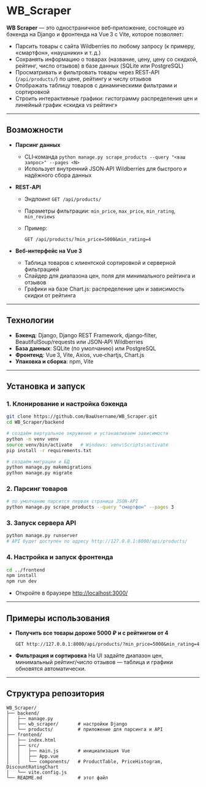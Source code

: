 # WB_Scraper

**WB Scraper** — это одностраничное веб‑приложение, состоящее из бэкенда на Django и фронтенда на Vue 3 с Vite, которое позволяет:

* Парсить товары с сайта Wildberries по любому запросу (к примеру, «смартфон», «наушники» и т. д.)
* Сохранять информацию о товарах (название, цену, цену со скидкой, рейтинг, число отзывов) в базе данных (SQLite или PostgreSQL)
* Просматривать и фильтровать товары через REST‑API (`/api/products/`) по цене, рейтингу и числу отзывов
* Отображать таблицу товаров с динамическими фильтрами и сортировкой
* Строить интерактивные графики: гистограмму распределения цен и линейный график «скидка vs рейтинг»

---

## Возможности

* **Парсинг данных**

  * CLI‑команда `python manage.py scrape_products --query "<ваш запрос>" --pages <N>`
  * Использует внутренний JSON‑API Wildberries для быстрого и надёжного сбора данных

* **REST‑API**

  * Эндпоинт `GET /api/products/`
  * Параметры фильтрации: `min_price`, `max_price`, `min_rating`, `min_reviews`
  * Пример:

    ```
    GET /api/products/?min_price=5000&min_rating=4
    ```

* **Веб‑интерфейс на Vue 3**

  * Таблица товаров с клиентской сортировкой и серверной фильтрацией
  * Слайдер для диапазона цен, поля для минимального рейтинга и отзывов
  * Графики на базе Chart.js: распределение цен и зависимость скидки от рейтинга

---

## Технологии

* **Бэкенд**: Django, Django REST Framework, django‑filter, BeautifulSoup/requests или JSON‑API Wildberries
* **База данных**: SQLite (по умолчанию) или PostgreSQL
* **Фронтенд**: Vue 3, Vite, Axios, vue‑chartjs, Chart.js
* **Упаковка и сборка**: npm, Vite

---

## Установка и запуск

### 1. Клонирование и настройка бэкенда

```bash
git clone https://github.com/ВашUsername/WB_Scraper.git
cd WB_Scraper/backend

# создаём виртуальное окружение и устанавливаем зависимости
python -m venv venv
source venv/bin/activate   # Windows: venv\Scripts\activate
pip install -r requirements.txt

# создаём миграции и БД
python manage.py makemigrations
python manage.py migrate
```

### 2. Парсинг товаров

```bash
# по умолчанию парсится первая страница JSON‑API
python manage.py scrape_products --query "смартфон" --pages 3
```

### 3. Запуск сервера API

```bash
python manage.py runserver
# API будет доступен по адресу http://127.0.0.1:8000/api/products/
```

### 4. Настройка и запуск фронтенда

```bash
cd ../frontend
npm install
npm run dev
```

* Откройте в браузере [http://localhost:3000/](http://localhost:3000/)

---

## Примеры использования

* **Получить все товары дороже 5000 ₽ и с рейтингом от 4**

  ```
  GET http://127.0.0.1:8000/api/products/?min_price=5000&min_rating=4
  ```
* **Фильтрация и сортировка**
  На UI задайте диапазон цен, минимальный рейтинг/число отзывов — таблица и графики обновятся автоматически.

---

## Структура репозитория

```
WB_Scraper/
├── backend/
│   ├── manage.py
│   ├── wb_scraper/       # настройки Django
│   └── products/         # приложение для парсинга и API
├── frontend/
│   ├── index.html
│   ├── src/
│   │   ├── main.js       # инициализация Vue
│   │   ├── App.vue
│   │   └── components/   # ProductTable, PriceHistogram, DiscountRatingChart
│   └── vite.config.js
└── README.md             # этот файл
```
